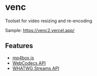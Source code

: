 # venc
Toolset for video resizing and re-encoding

Sample: https://venc2.vercel.app/

## Features
- [mp4box.js](https://github.com/gpac/mp4box.js/)
- [WebCodecs API](https://developer.mozilla.org/en-US/docs/Web/API/WebCodecs_API)
- [WHATWG Streams API](https://developer.mozilla.org/ja/docs/Web/API/Streams_API)
